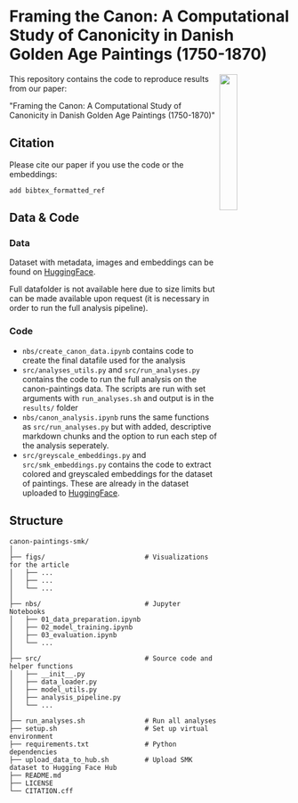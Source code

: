 # Framing the Canon: A Computational Study of Canonicity in Danish Golden Age Paintings (1750-1870)

<a href="https://chc.au.dk"><img src="https://github.com/centre-for-humanities-computing/intra/raw/main/images/onboarding/CHC_logo-turquoise-full-name.png" width="25%" align="right"/></a>
 

This repository contains the code to reproduce results from our paper:

"Framing the Canon: A Computational Study of Canonicity in Danish Golden Age Paintings (1750-1870)"

## Citation

Please cite our paper if you use the code or the embeddings: 

```
add bibtex_formatted_ref

```

## Data & Code

### Data

Dataset with metadata, images and embeddings can be found on [HuggingFace](https://huggingface.co/datasets/louisebrix/smk_canon_paintings).

Full datafolder is not available here due to size limits but can be made available upon request (it is necessary in order to run the full analysis pipeline).

### Code

- ```nbs/create_canon_data.ipynb``` contains code to create the final datafile used for the analysis
- ```src/analyses_utils.py``` and ```src/run_analyses.py``` contains the code to run the full analysis on the canon-paintings data. The scripts are run with set arguments with ```run_analyses.sh``` and output is in the ```results/``` folder
- ```nbs/canon_analysis.ipynb``` runs the same functions as ```src/run_analyses.py``` but with added, descriptive markdown chunks and the option to run each step of the analysis seperately.
- ```src/greyscale_embeddings.py``` and ```src/smk_embeddings.py``` contains the code to extract colored and greyscaled embeddings for the dataset of paintings. These are already in the dataset uploaded to [HuggingFace](https://huggingface.co/datasets/louisebrix/smk_canon_paintings).

## Structure

```
canon-paintings-smk/
│
├── figs/                         # Visualizations for the article
│   ├── ...
│   ├── ...
│   └── ...
│
├── nbs/                          # Jupyter Notebooks
│   ├── 01_data_preparation.ipynb
│   ├── 02_model_training.ipynb
│   ├── 03_evaluation.ipynb
│   └── ...
│
├── src/                          # Source code and helper functions
│   ├── __init__.py
│   ├── data_loader.py
│   ├── model_utils.py
│   ├── analysis_pipeline.py
│   └── ...
│
├── run_analyses.sh               # Run all analyses
├── setup.sh                      # Set up virtual environment
├── requirements.txt              # Python dependencies
├── upload_data_to_hub.sh         # Upload SMK dataset to Hugging Face Hub
├── README.md
├── LICENSE
└── CITATION.cff
```